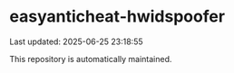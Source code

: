 # easyanticheat-hwidspoofer

Last updated: 2025-06-25 23:18:55

This repository is automatically maintained.
